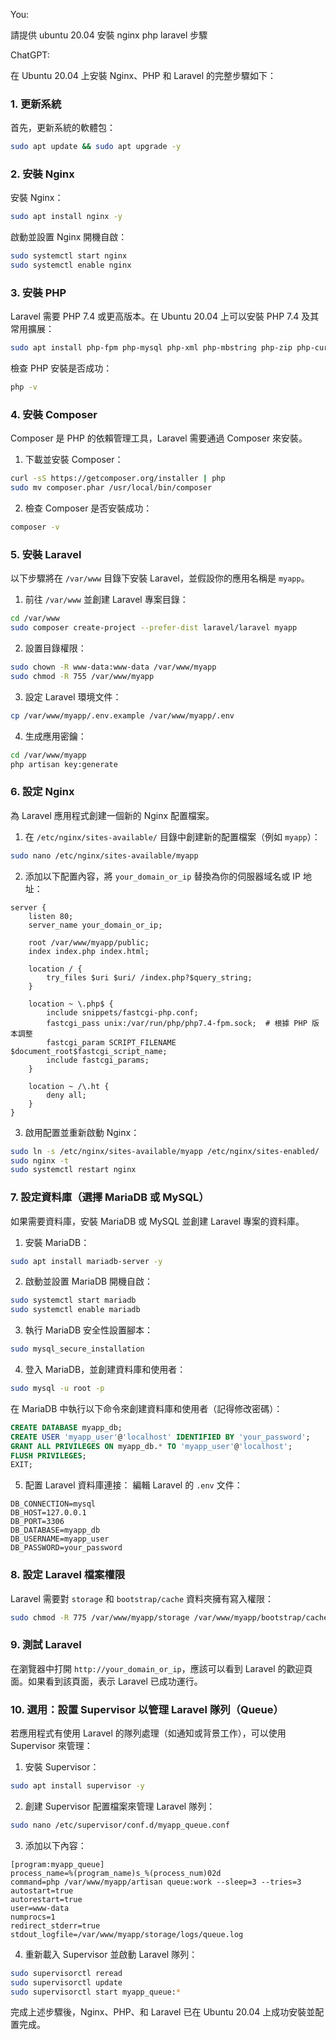 You: 

請提供 ubuntu 20.04 安裝 nginx php laravel 步驟

ChatGPT: 

在 Ubuntu 20.04 上安裝 Nginx、PHP 和 Laravel 的完整步驟如下：

### 1. 更新系統 

首先，更新系統的軟體包：


```bash
sudo apt update && sudo apt upgrade -y
```

### 2. 安裝 Nginx 

安裝 Nginx：


```bash
sudo apt install nginx -y
```

啟動並設置 Nginx 開機自啟：


```bash
sudo systemctl start nginx
sudo systemctl enable nginx
```

### 3. 安裝 PHP 

Laravel 需要 PHP 7.4 或更高版本。在 Ubuntu 20.04 上可以安裝 PHP 7.4 及其常用擴展：


```bash
sudo apt install php-fpm php-mysql php-xml php-mbstring php-zip php-curl php-json php-bcmath php-tokenizer -y
```

檢查 PHP 安裝是否成功：


```bash
php -v
```

### 4. 安裝 Composer 

Composer 是 PHP 的依賴管理工具，Laravel 需要通過 Composer 來安裝。
 
1. 下載並安裝 Composer：


```bash
curl -sS https://getcomposer.org/installer | php
sudo mv composer.phar /usr/local/bin/composer
```
 
2. 檢查 Composer 是否安裝成功：


```bash
composer -v
```

### 5. 安裝 Laravel 
以下步驟將在 `/var/www` 目錄下安裝 Laravel，並假設你的應用名稱是 `myapp`。 
1. 前往 `/var/www` 並創建 Laravel 專案目錄：

```bash
cd /var/www
sudo composer create-project --prefer-dist laravel/laravel myapp
```
 
2. 設置目錄權限：


```bash
sudo chown -R www-data:www-data /var/www/myapp
sudo chmod -R 755 /var/www/myapp
```
 
3. 設定 Laravel 環境文件：


```bash
cp /var/www/myapp/.env.example /var/www/myapp/.env
```
 
4. 生成應用密鑰：


```bash
cd /var/www/myapp
php artisan key:generate
```

### 6. 設定 Nginx 

為 Laravel 應用程式創建一個新的 Nginx 配置檔案。
 
1. 在 `/etc/nginx/sites-available/` 目錄中創建新的配置檔案（例如 `myapp`）：

```bash
sudo nano /etc/nginx/sites-available/myapp
```
 
2. 添加以下配置內容，將 `your_domain_or_ip` 替換為你的伺服器域名或 IP 地址：

```nginx
server {
    listen 80;
    server_name your_domain_or_ip;

    root /var/www/myapp/public;
    index index.php index.html;

    location / {
        try_files $uri $uri/ /index.php?$query_string;
    }

    location ~ \.php$ {
        include snippets/fastcgi-php.conf;
        fastcgi_pass unix:/var/run/php/php7.4-fpm.sock;  # 根據 PHP 版本調整
        fastcgi_param SCRIPT_FILENAME $document_root$fastcgi_script_name;
        include fastcgi_params;
    }

    location ~ /\.ht {
        deny all;
    }
}
```
 
3. 啟用配置並重新啟動 Nginx：


```bash
sudo ln -s /etc/nginx/sites-available/myapp /etc/nginx/sites-enabled/
sudo nginx -t
sudo systemctl restart nginx
```

### 7. 設定資料庫（選擇 MariaDB 或 MySQL） 

如果需要資料庫，安裝 MariaDB 或 MySQL 並創建 Laravel 專案的資料庫。
 
1. 安裝 MariaDB：


```bash
sudo apt install mariadb-server -y
```
 
2. 啟動並設置 MariaDB 開機自啟：


```bash
sudo systemctl start mariadb
sudo systemctl enable mariadb
```
 
3. 執行 MariaDB 安全性設置腳本：


```bash
sudo mysql_secure_installation
```
 
4. 登入 MariaDB，並創建資料庫和使用者：


```bash
sudo mysql -u root -p
```

在 MariaDB 中執行以下命令來創建資料庫和使用者（記得修改密碼）：


```sql
CREATE DATABASE myapp_db;
CREATE USER 'myapp_user'@'localhost' IDENTIFIED BY 'your_password';
GRANT ALL PRIVILEGES ON myapp_db.* TO 'myapp_user'@'localhost';
FLUSH PRIVILEGES;
EXIT;
```
 
5. 配置 Laravel 資料庫連接：
編輯 Laravel 的 `.env` 文件：

```plaintext
DB_CONNECTION=mysql
DB_HOST=127.0.0.1
DB_PORT=3306
DB_DATABASE=myapp_db
DB_USERNAME=myapp_user
DB_PASSWORD=your_password
```

### 8. 設定 Laravel 檔案權限 
Laravel 需要對 `storage` 和 `bootstrap/cache` 資料夾擁有寫入權限：

```bash
sudo chmod -R 775 /var/www/myapp/storage /var/www/myapp/bootstrap/cache
```

### 9. 測試 Laravel 
在瀏覽器中打開 `http://your_domain_or_ip`，應該可以看到 Laravel 的歡迎頁面。如果看到該頁面，表示 Laravel 已成功運行。
### 10. 選用：設置 Supervisor 以管理 Laravel 隊列（Queue） 

若應用程式有使用 Laravel 的隊列處理（如通知或背景工作），可以使用 Supervisor 來管理：
 
1. 安裝 Supervisor：


```bash
sudo apt install supervisor -y
```
 
2. 創建 Supervisor 配置檔案來管理 Laravel 隊列：


```bash
sudo nano /etc/supervisor/conf.d/myapp_queue.conf
```
 
3. 添加以下內容：


```plaintext
[program:myapp_queue]
process_name=%(program_name)s_%(process_num)02d
command=php /var/www/myapp/artisan queue:work --sleep=3 --tries=3
autostart=true
autorestart=true
user=www-data
numprocs=1
redirect_stderr=true
stdout_logfile=/var/www/myapp/storage/logs/queue.log
```
 
4. 重新載入 Supervisor 並啟動 Laravel 隊列：


```bash
sudo supervisorctl reread
sudo supervisorctl update
sudo supervisorctl start myapp_queue:*
```

完成上述步驟後，Nginx、PHP、和 Laravel 已在 Ubuntu 20.04 上成功安裝並配置完成。
